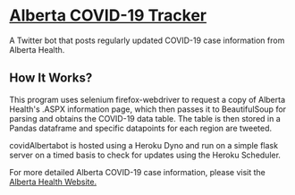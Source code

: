 # [Alberta COVID-19 Tracker](https://twitter.com/covidAlberta "@covidAlbertabot")

A Twitter bot that posts regularly updated COVID-19 case information from Alberta Health.

## How It Works?

This program uses selenium firefox-webdriver to request a copy of Alberta Health's .ASPX information page, which then passes it to BeautifulSoup for parsing and obtains the COVID-19 data table. The table is then stored in a Pandas dataframe and specific datapoints for each region are tweeted. 

covidAlbertabot is hosted using a Heroku Dyno and run on a simple flask server on a timed basis to check for updates using the Heroku Scheduler.

For more detailed Alberta COVID-19 case information, please visit the [Alberta Health Website.](https://www.alberta.ca/covid-19-alberta-data.aspx)

